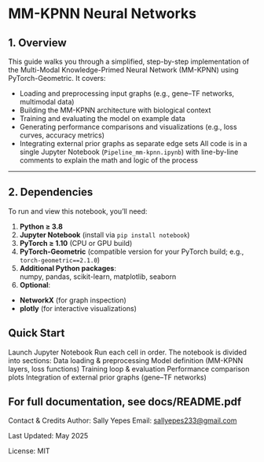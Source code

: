 # MM-KPNN Neural Networks

## 1. Overview
This guide walks you through a simplified, step-by-step implementation of the Multi-Modal Knowledge-Primed Neural Network (MM-KPNN) using PyTorch-Geometric. It covers:

- Loading and preprocessing input graphs (e.g., gene–TF networks, multimodal data)  
- Building the MM-KPNN architecture with biological context  
- Training and evaluating the model on example data  
- Generating performance comparisons and visualizations (e.g., loss curves, accuracy metrics)  
- Integrating external prior graphs as separate edge sets
All code is in a single Jupyter Notebook (`Pipeline_mm-kpnn.ipynb`) with line-by-line comments to explain the math and logic of the process
---

## 2. Dependencies
To run and view this notebook, you’ll need:

1. **Python ≥ 3.8**  
2. **Jupyter Notebook** (install via `pip install notebook`)  
3. **PyTorch ≥ 1.10** (CPU or GPU build)  
4. **PyTorch-Geometric** (compatible version for your PyTorch build; e.g., `torch-geometric==2.1.0`)  
5. **Additional Python packages**:  
numpy, pandas, scikit-learn, matplotlib, seaborn
6. **Optional**:  
- **NetworkX** (for graph inspection)  
- **plotly** (for interactive visualizations)  

## Quick Start
Launch Jupyter Notebook
Run each cell in order. The notebook is divided into sections:
Data loading & preprocessing
Model definition (MM-KPNN layers, loss functions)
Training loop & evaluation
Performance comparison plots
Integration of external prior graphs (gene–TF networks)


## For full documentation, see docs/README.pdf

Contact & Credits
Author: Sally Yepes
Email: sallyepes233@gmail.com

Last Updated: May 2025

License: MIT

